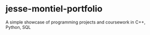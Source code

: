 # jesse-montiel-portfolio
A simple showcase of programming projects and coursework in C++, Python, SQL
